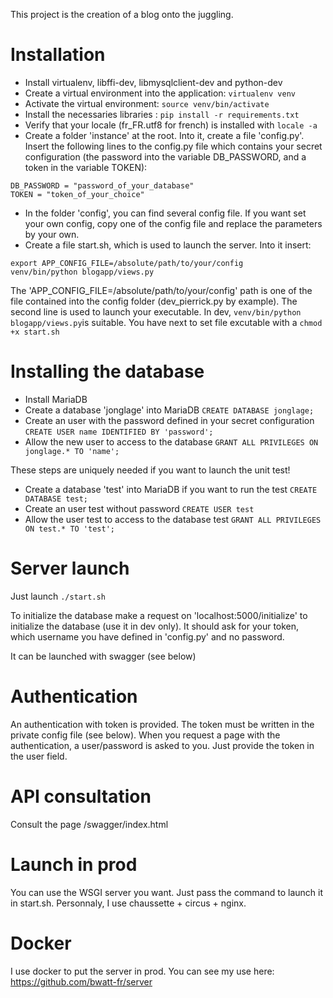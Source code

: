 This project is the creation of a blog onto the juggling.

# Installation

* Install virtualenv, libffi-dev, libmysqlclient-dev and python-dev
* Create a virtual environment into the application: `virtualenv venv`
* Activate the virtual environment: `source venv/bin/activate`
* Install the necessaries libraries : `pip install -r requirements.txt`
* Verify that your locale (fr_FR.utf8 for french) is installed with `locale -a`
* Create a folder 'instance' at the root. Into it, create a file 'config.py'. Insert the following lines to the config.py file which contains your secret configuration (the password into the variable DB_PASSWORD, and a token in the variable TOKEN):
```
DB_PASSWORD = "password_of_your_database"
TOKEN = "token_of_your_choice"
```
* In the folder 'config', you can find several config file. If you want set your own config, copy one of the config file and replace the parameters by your own.
* Create a file start.sh, which is used to launch the server. Into it insert:
```
export APP_CONFIG_FILE=/absolute/path/to/your/config
venv/bin/python blogapp/views.py
```
The 'APP_CONFIG_FILE=/absolute/path/to/your/config' path is one of the file contained into the config folder (dev_pierrick.py by example).
The second line is used to launch your executable. In dev, `venv/bin/python blogapp/views.py`is suitable.
You have next to set file excutable with a `chmod +x start.sh`

# Installing the database

* Install MariaDB
* Create a database 'jonglage' into MariaDB `CREATE DATABASE jonglage;`
* Create an user with the password defined in your secret configuration `CREATE USER name IDENTIFIED BY 'password';`
* Allow the new user to access to the database `GRANT ALL PRIVILEGES ON jonglage.* TO 'name';`

These steps are uniquely needed if you want to launch the unit test!
* Create a database 'test' into MariaDB if you want to run the test `CREATE DATABASE test;`
* Create an user test without password `CREATE USER test`
* Allow the user test to access to the database test `GRANT ALL PRIVILEGES ON test.* TO 'test';`

# Server launch

Just launch `./start.sh`

To initialize the database make a request on 'localhost:5000/initialize' to initialize the database (use it in dev only). It should ask for your token, which username you have defined in 'config.py' and no password.

It can be launched with swagger (see below)

# Authentication

An authentication with token is provided. The token must be written in the private config file (see below). When you request a page with the authentication, a user/password is asked to you. Just provide the token in the user field.

# API consultation

Consult the page /swagger/index.html

# Launch in prod

You can use the WSGI server you want. Just pass the command to launch it in start.sh. Personnaly, I use chaussette + circus + nginx.

# Docker

I use docker to put the server in prod. You can see my use here: https://github.com/bwatt-fr/server
